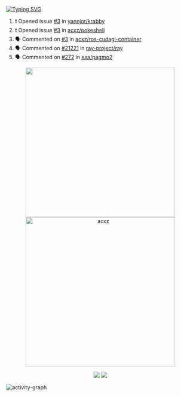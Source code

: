 [![Typing SVG](https://readme-typing-svg.herokuapp.com?size=16&color=AFFFA3&multiline=true&height=75&lines=contributing+to+robotics%2Faerospace%2Fml%2Fgpu+software;packaging+it+for+archlinux;ricer)](https://git.io/typing-svg)

<!--START_SECTION:activity-->
1. ❗️ Opened issue [#3](https://github.com/yannjor/krabby/issues/3) in [yannjor/krabby](https://github.com/yannjor/krabby)
2. ❗️ Opened issue [#3](https://github.com/acxz/pokeshell/issues/3) in [acxz/pokeshell](https://github.com/acxz/pokeshell)
3. 🗣 Commented on [#3](https://github.com/acxz/ros-cudagl-container/issues/3) in [acxz/ros-cudagl-container](https://github.com/acxz/ros-cudagl-container)
4. 🗣 Commented on [#21221](https://github.com/ray-project/ray/issues/21221) in [ray-project/ray](https://github.com/ray-project/ray)
5. 🗣 Commented on [#272](https://github.com/esa/pagmo2/issues/272) in [esa/pagmo2](https://github.com/esa/pagmo2)
<!--END_SECTION:activity-->

<p align="center">
  <img width="400em" src=https://github-readme-stats.vercel.app/api?username=acxz&include_all_commits=true&show_icons=true />
  <img width="400em" src="https://github-readme-streak-stats.herokuapp.com/?user=acxz&" alt="acxz" />
</p>

<p align="center">
  <img src=https://github-readme-stats.vercel.app/api/top-langs/?username=acxz&layout=compact />
  <img src=https://github-profile-trophy.vercel.app/?username=acxz&row=2&column=4 />
</p>

![activity-graph](https://activity-graph.herokuapp.com/graph?username=acxz&theme=aqua)
